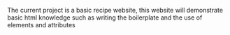 The current project is a basic recipe website, this website will demonstrate basic html knowledge such as writing the boilerplate and the use of elements and attributes 